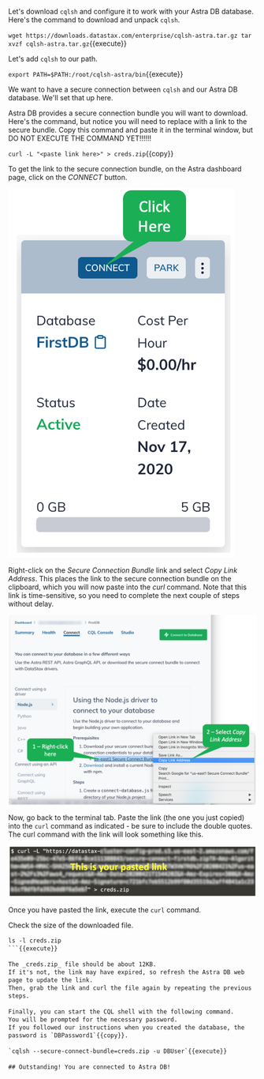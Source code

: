 Let's download `cqlsh` and configure it to work with your Astra DB database.
Here's the command to download and unpack `cqlsh`.

`wget https://downloads.datastax.com/enterprise/cqlsh-astra.tar.gz
tar xvzf cqlsh-astra.tar.gz`{{execute}}

Let's add `cqlsh` to our path.

`export PATH=$PATH:/root/cqlsh-astra/bin`{{execute}}

We want to have a secure connection between `cqlsh` and our Astra DB database.
We'll set that up here.

Astra DB provides a secure connection bundle you will want to download.
Here's the command, but notice you will need to replace _<paste link here>_ with a link to the secure bundle.
Copy this command and paste it in the terminal window, but DO NOT EXECUTE THE COMMAND YET!!!!!!

`curl -L "<paste link here>" > creds.zip`{{copy}}

To get the link to the secure connection bundle, on the Astra dashboard page, click on the _CONNECT_ button.

![Connection button](./assets/ConnectionButton.png)

Right-click on the _Secure Connection Bundle_ link and select _Copy Link Address_.
This places the link to the secure connection bundle on the clipboard, which you will now paste into the _curl_ command.
Note that this link is time-sensitive, so you need to complete the next couple of steps without delay.

![Get Secure Bundle Link](./assets/GetConnectionBundleLink.png)

Now, go back to the terminal tab.
Paste the link (the one you just copied) into the `curl` command as indicated - be sure to include the double quotes.
The curl command with the link will look something like this.

![Curl Command](assets/CurlCommand.png)

Once you have pasted the link, execute the `curl` command.

Check the size of the downloaded file.

```
ls -l creds.zip
```{{execute}}

The _creds.zip_ file should be about 12KB.
If it's not, the link may have expired, so refresh the Astra DB web page to update the link.
Then, grab the link and curl the file again by repeating the previous steps.

Finally, you can start the CQL shell with the following command.
You will be prompted for the necessary password.
If you followed our instructions when you created the database, the password is `DBPassword1`{{copy}}.

`cqlsh --secure-connect-bundle=creds.zip -u DBUser`{{execute}}

## Outstanding! You are connected to Astra DB!
